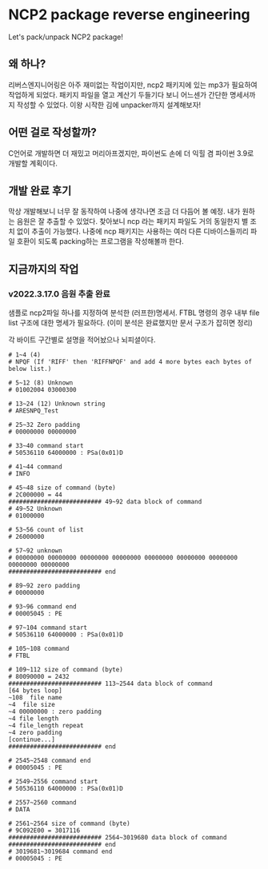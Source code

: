 # NCP2 package reverse engineering
Let's pack/unpack NCP2 package!

## 왜 하나?
리버스엔지니어링은 아주 재미없는 작업이지만, ncp2 패키지에 있는 mp3가 필요하여 작업하게 되었다.
패키지 파일을 열고 계산기 두들기다 보니 어느센가 간단한 명세서까지 작성할 수 있었다.
이왕 시작한 김에 unpacker까지 설계해보자!

## 어떤 걸로 작성할까?
C언어로 개발하면 더 재밌고 머리아프겠지만, 파이썬도 손에 더 익힐 겸 파이썬 3.9로 개발할 계획이다.

## 개발 완료 후기
막상 개발해보니 너무 잘 동작하여 나중에 생각나면 조금 더 다듬어 볼 예정.
내가 원하는 음원은 잘 추출할 수 있었다. 찾아보니 ncp 라는 패키지 파일도 거의 동일한지 별 조치 없이 추출이 가능했다.
나중에 ncp 패키지는 사용하는 여러 다른 디바이스들끼리 파일 호환이 되도록 packing하는 프로그램을 작성해볼까 한다.

## 지금까지의 작업
### v2022.3.17.0 음원 추출 완료
샘플로 ncp2파일 하나를 지정하여 분석한 (러프한)명세서.
FTBL 명령의 경우 내부 file list 구조에 대한 명세가 필요하다. (이미 분석은 완료했지만 문서 구조가 잡히면 정리)

각 바이트 구간별로 설명을 적어놨으나 뇌피셜이다.
```
# 1~4 (4)
# NPQF (If 'RIFF' then 'RIFFNPQF' and add 4 more bytes each bytes of below list.)

# 5~12 (8) Unknown
# 01002004 03000300

# 13~24 (12) Unknown string
# ARESNPQ_Test

# 25~32 Zero padding
# 00000000 00000000

# 33~40 command start
# 50536110 64000000 : PSa(0x01)D

# 41~44 command
# INFO

# 45~48 size of command (byte)
# 2C000000 = 44
########################## 49~92 data block of command
# 49~52 Unknown
# 01000000

# 53~56 count of list
# 26000000

# 57~92 unknown
# 00000000 00000000 00000000 00000000 00000000 00000000 00000000 00000000 00000000
########################## end

# 89~92 zero padding
# 00000000

# 93~96 command end
# 00005045 : PE

# 97~104 command start
# 50536110 64000000 : PSa(0x01)D

# 105~108 command
# FTBL

# 109~112 size of command (byte)
# 80090000 = 2432
########################## 113~2544 data block of command 
[64 bytes loop]
~108  file name
~4  file size
~4 00000000 : zero padding
~4 file length
~4 file_length repeat
~4 zero padding
[continue...]
########################## end

# 2545~2548 command end
# 00005045 : PE

# 2549~2556 command start
# 50536110 64000000 : PSa(0x01)D

# 2557~2560 command
# DATA

# 2561~2564 size of command (byte)
# 9C092E00 = 3017116
########################## 2564~3019680 data block of command
########################## end
# 3019681~3019684 command end
# 00005045 : PE

```

